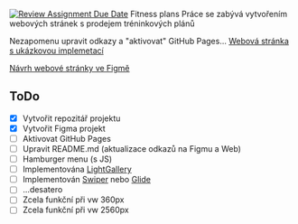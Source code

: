[![Review Assignment Due Date](https://classroom.github.com/assets/deadline-readme-button-24ddc0f5d75046c5622901739e7c5dd533143b0c8e959d652212380cedb1ea36.svg)](https://classroom.github.com/a/KU8eozPI)
Fitness plans
Práce se zabývá vytvořením webových stránek s prodejem tréninkových plánů

Nezapomenu upravit odkazy a "aktivovat" GitHub Pages... 
[Webová stránka s ukázkovou implemetací](https://github.com/pslib-cz/2022-l3-web-site-mareksofr.git)

[Návrh webové stránky ve Figmě](https://www.figma.com/file/kBeS5judyAqEvtyLa9q6V8/projekt-web?type=design&node-id=2-81&t=l35mU3EF13TXkjUf-0)

## ToDo
- [x] Vytvořit repozitář projektu
- [x] Vytvořit Figma projekt
- [ ] Aktivovat GitHub Pages
- [ ] Upravit README.md (aktualizace odkazů na Figmu a Web)
- [ ] Hamburger menu (s JS)
- [ ] Implementována [LightGallery](https://github.com/sachinchoolur/lightGallery)
- [ ] Implementován [Swiper](https://swiperjs.com/) nebo [Glide](https://glidejs.com/)
- [ ] ...desatero
- [ ] Zcela funkční při vw 360px
- [ ] Zcela funkční při vw 2560px
